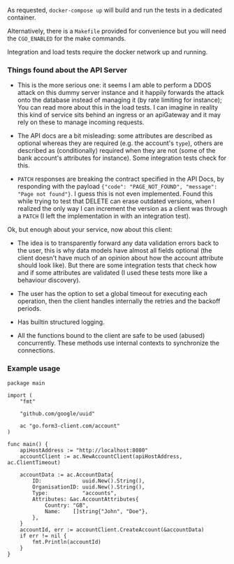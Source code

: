 
As requested, `docker-compose up` will build and run the tests in a dedicated container. 

Alternatively, there is a `Makefile` provided for convenience but you will need the `CGO_ENABLED` for the make commands. 

Integration and load tests require the docker network up and running.


### Things found about the API Server

- This is the more serious one: it seems I am able to perform a DDOS attack on this dummy server instance and it happily forwards the attack onto the database instead of managing it (by rate limiting for instance); You can read more about this in the load tests. I can imagine in reality this kind of service sits behind an ingress or an  apiGateway and it may rely on these to manage incoming requests.

- The API docs are a bit misleading: some attributes are described as optional whereas they are required (e.g. the account's `type`), others are described as (conditionally) required when they are not (some of the bank account's attributes for instance). Some integration tests check for this.

- `PATCH` responses are breaking the contract specified in the API Docs, by responding with the payload `{"code": "PAGE_NOT_FOUND", "message": "Page not found"}`. I guess this is not even implemented. Found this while trying to test that DELETE can erase outdated versions, when I realized the only way I can increment the version as a client was through a `PATCH` (I left the implementation in with an integration test).



Ok, but enough about your service, now about this client: 
- The idea is to transparently forward any data validation errors back to the user, this is why data models have almost all fields optional (the client doesn't have much of an opinion about how the account attribute should look like). But there are some integration tests that check how and if some attributes are validated (I used these tests more like a behaviour discovery).

 - The user has the option to set a global timeout for executing each operation, then the client handles internally the retries and the backoff periods.
 
 - Has builtin structured logging.

 - All the functions bound to the client are safe to be used (abused) concurrently. These methods use internal contexts to synchronize the connections. 

### Example usage
```
package main

import (
	"fmt"

	"github.com/google/uuid"

	ac "go.form3-client.com/account"
)

func main() {
	apiHostAddress := "http://localhost:8080"
	accountClient := ac.NewAccountClient(apiHostAddress, ac.ClientTimeout)

	accountData := ac.AccountData{
		ID:             uuid.New().String(),
		OrganisationID: uuid.New().String(),
		Type:           "accounts",
		Attributes: &ac.AccountAttributes{
			Country: "GB",
			Name:    []string{"John", "Doe"},
		},
	}
	accountId, err := accountClient.CreateAccount(&accountData)
	if err != nil {
		fmt.Println(accountId)
	}
}

```